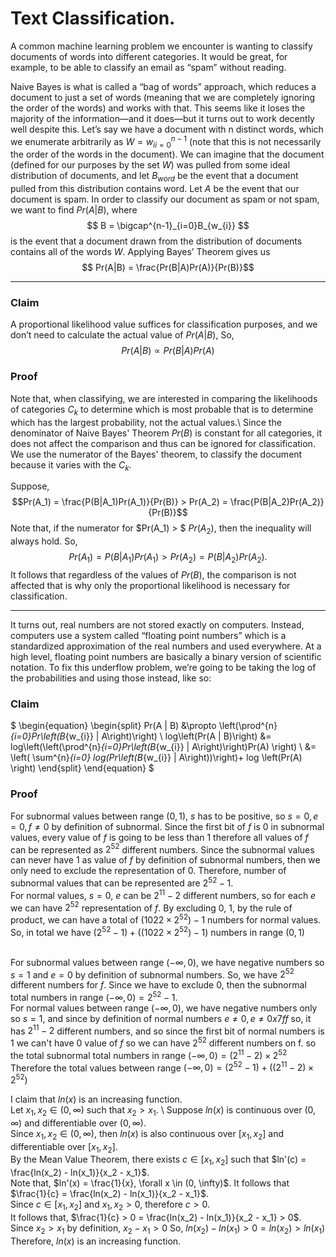 # Text Classification. 

A common machine learning problem we encounter is wanting to classify documents of words into different
categories. It would be great, for example, to be able to classify an email as “spam” without reading. 


Naive Bayes is what is called a “bag of words” approach, which reduces a document to just a set of words
(meaning that we are completely ignoring the order of the words) and works with that. This seems like it loses
the majority of the information—and it does—but it turns out to work decently well despite this.
Let’s say we have a document with n distinct words, which we enumerate arbitrarily as $W = {w_i}^{n−1}_{i=0}$ (note that
this is not necessarily the order of the words in the document). We can imagine that the document (defined for
our purposes by the set $W$) was pulled from some ideal distribution of documents, and let $B_{word}$ be the event
that a document pulled from this distribution contains word. Let $A$ be the event that our document is spam.
In order to classify our document as spam or not spam, we want to find $Pr(A | B)$, where
$$ B = \bigcap^{n-1}_{i=0}B_{w_{i}} $$ 
is the event that a document drawn from the distribution of documents contains all of the words $W$.
Applying Bayes’ Theorem gives us 
$$ Pr(A|B) = \frac{Pr(B|A)Pr(A)}{Pr(B)}$$ 

----------

### Claim
A proportional likelihood value suffices for classification purposes, and we
don’t need to calculate the actual value of $Pr(A | B)$, So,
$$Pr(A | B) \propto Pr(B | A) Pr(A)$$

### Proof
Note that, when classifying, we are interested in comparing the likelihoods of  categories $C_k$ to determine which is most probable that is to determine which has the largest probability, not the actual values.\\
Since the denominator of Naive Bayes' Theorem $Pr(B)$ is constant for all categories, it does not affect the comparison and thus can be ignored for classification. We use the numerator of the Bayes' theorem, to classify the document because it varies with the $C_k$.

Suppose, $$Pr(A_1) = \frac{P(B|A_1)Pr(A_1)}{Pr(B)} > Pr(A_2) = \frac{P(B|A_2)Pr(A_2)}{Pr(B)}$$
Note that, if the numerator for $Pr(A_1) > $ $Pr(A_2)$, then the inequality will always hold. 
So, $$Pr(A_1) = {P(B|A_1)Pr(A_1)} > Pr(A_2) = {P(B|A_2)Pr(A_2)}.$$ It follows that regardless of the values of $Pr(B)$, the comparison is not affected that is why only the proportional likelihood is necessary for classification.

----------
It turns out, real numbers are not stored exactly on computers. Instead, computers use a system called “floating
point numbers” which is a standardized approximation of the real numbers and used everywhere. At a high
level, floating point numbers are basically a binary version of scientific notation.
To fix this underflow problem, we’re going to be taking the log of the probabilities and using those instead, like
so: 

### Claim
$
\begin{equation}
    \begin{split}
Pr(A | B) &\propto \left(\prod^{n}_{i=0}Pr\left(B_{w_{i}} | A\right)\right)
 \\
log\left(Pr(A | B)\right) &= log\left(\left(\prod^{n}_{i=0}Pr\left(B_{w_{i}} | A\right)\right)Pr(A) \right) \\
&= \left( \sum^{n}_{i=0} log(Pr\left(B_{w_{i}} | A\right))\right)+ log \left(Pr(A) \right)
    \end{split}
\end{equation}
$

### Proof
For subnormal values between range $(0, 1)$, $s$ has to be positive, so $s = 0, e = 0, f \neq 0$ by definition of subnormal. Since the first bit of $f$ is $0$ in subnormal values, every value of $f$ is going to be less than $1$ therefore all values of $f$ can be represented as $2^{52}$ different numbers. Since the subnormal values can never have $1$ as value of $f$ by definition of subnormal numbers, then we only need to exclude the representation of $0$. Therefore, number of subnormal values that can be represented are $2^{52} - 1$. <br>
For normal values, $s = 0$, $e$ can be $2^{11} - 2$ different numbers, so for each $e$ we can have $2^{52}$ representation of $f$. By excluding 0, 1, by the rule of product, we can have a total of $(1022 \times 2^{52}) - 1$ numbers for normal values.
So, in total we have $(2^{52}-1) + ((1022 \times 2^{52}) - 1)$ numbers in range $(0,1)$ 
<br>
<br>

For subnormal values between range $(-\infty, 0)$, we have negative numbers so $s = 1$ and $e = 0$ by definition of subnormal numbers. So, we have $2^52$ different numbers for $f$. Since we have to exclude $0$, then the subnormal total numbers in range $(-\infty, 0) = 2^{52} - 1$. <br>
For normal values between range $(-\infty, 0)$, we have negative numbers only so $s = 1$, and since by definition of normal numbers $e \neq 0, e \neq 0x7ff$ so, it has $2^{11} - 2$ different numbers, and so since the first bit of normal numbers is $1$ we can't have $0$ value of $f$ so we can have $2^{52}$ different numbers on f. so the  total subnormal total numbers in range $(-\infty, 0) = (2^{11} - 2) \times 2^{52}$ <br>
Therefore the total values between range $(-\infty, 0) = (2^{52} - 1) + ((2^{11}-2) \times 2^{52})$


I claim that $ln(x)$ is an increasing function. <br>
Let $x_1, x_2 \in (0, \infty)$ such that $x_2 > x_1$. \\
Suppose $ln(x)$ is continuous over $(0, \infty)$ and differentiable over $(0, \infty).$ <br>
Since $x_1, x_2 \in (0, \infty)$, then $ln(x)$ is also continuous over $[x_1, x_2]$ and differentiable over $[x_1, x_2].$ <br>
By the Mean Value Theorem, there exists $c \in [x_1, x_2]$ such that $ln'(c) = \frac{ln(x_2) - ln(x_1)}{x_2 - x_1}$. <br>
Note that, $ln'(x) = \frac{1}{x}, \forall x \in (0, \infty)$. It follows that $\frac{1}{c} = \frac{ln(x_2) - ln(x_1)}{x_2 - x_1}$.  <br>
Since $c \in [x_1, x_2]$ and $x_1, x_2 > 0$, therefore $c > 0$. <br>
It follows that, $\frac{1}{c} > 0 = \frac{ln(x_2) - ln(x_1)}{x_2 - x_1} > 0$. Since $x_2 > x_1$ by definition, $x_2 - x_1 > 0$ So, $ln(x_2) - ln(x_1) > 0 = ln(x_2) > ln(x_1)$<br>
Therefore, $ln(x)$ is an increasing function.